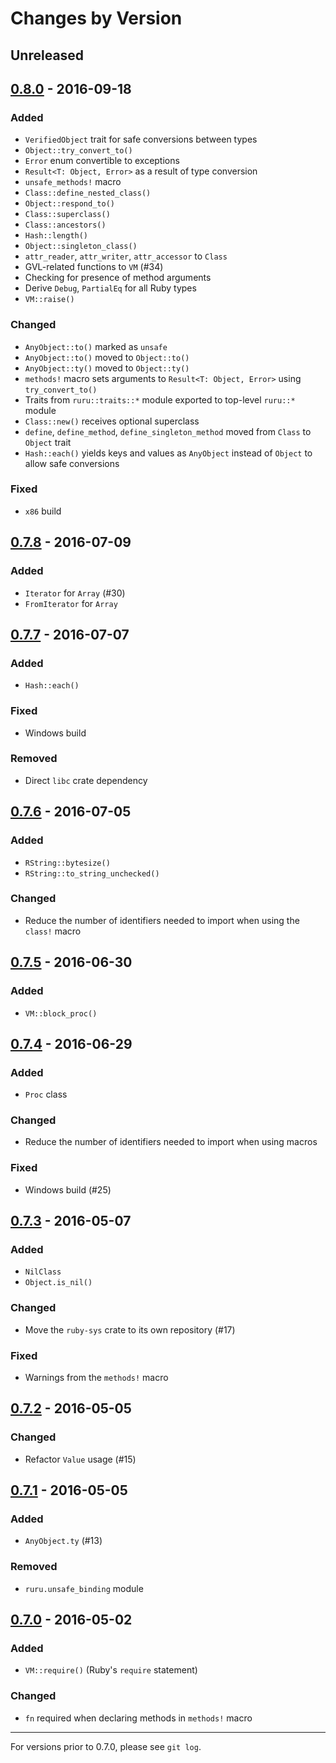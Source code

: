 # Changes by Version

## Unreleased

## [0.8.0] - 2016-09-18

### Added

* `VerifiedObject` trait for safe conversions between types
* `Object::try_convert_to()`
* `Error` enum convertible to exceptions
* `Result<T: Object, Error>` as a result of type conversion
* `unsafe_methods!` macro
* `Class::define_nested_class()`
* `Object::respond_to()`
* `Class::superclass()`
* `Class::ancestors()`
* `Hash::length()`
* `Object::singleton_class()`
* `attr_reader`, `attr_writer`, `attr_accessor` to `Class`
* GVL-related functions to `VM` (#34)
* Checking for presence of method arguments
* Derive `Debug`, `PartialEq` for all Ruby types
* `VM::raise()`

### Changed

* `AnyObject::to()` marked as `unsafe`
* `AnyObject::to()` moved to `Object::to()`
* `AnyObject::ty()` moved to `Object::ty()`
* `methods!` macro sets arguments to `Result<T: Object, Error>` using `try_convert_to()`
* Traits from `ruru::traits::*` module exported to top-level `ruru::*` module
* `Class::new()` receives optional superclass
* `define`, `define_method`, `define_singleton_method` moved from `Class` to `Object` trait
* `Hash::each()` yields keys and values as `AnyObject` instead of `Object` to allow safe conversions

### Fixed

* `x86` build

## [0.7.8] - 2016-07-09

### Added

* `Iterator` for `Array` (#30)
* `FromIterator` for `Array`

## [0.7.7] - 2016-07-07

### Added

* `Hash::each()`

### Fixed

* Windows build

### Removed

* Direct `libc` crate dependency

## [0.7.6] - 2016-07-05

### Added

* `RString::bytesize()`
* `RString::to_string_unchecked()`

### Changed

* Reduce the number of identifiers needed to import when using the `class!` macro

## [0.7.5] - 2016-06-30

### Added

* `VM::block_proc()`

## [0.7.4] - 2016-06-29

### Added

* `Proc` class

### Changed

* Reduce the number of identifiers needed to import when using macros

### Fixed

* Windows build (#25)

## [0.7.3] - 2016-05-07

### Added

* `NilClass`
* `Object.is_nil()`

### Changed

* Move the `ruby-sys` crate to its own repository (#17)

### Fixed

* Warnings from the `methods!` macro

## [0.7.2] - 2016-05-05

### Changed

* Refactor `Value` usage (#15)

## [0.7.1] - 2016-05-05

### Added

* `AnyObject.ty` (#13)

### Removed

* `ruru.unsafe_binding` module

## [0.7.0] - 2016-05-02

### Added

* `VM::require()` (Ruby's `require` statement)

### Changed

* `fn` required when declaring methods in `methods!` macro

----

For versions prior to 0.7.0, please see `git log`.

[0.8.0]: https://github.com/d-unseductable/ruru/compare/v0.7.8...v0.8.0
[0.7.8]: https://github.com/d-unseductable/ruru/compare/v0.7.7...v0.7.8
[0.7.7]: https://github.com/d-unseductable/ruru/compare/v0.7.6...v0.7.7
[0.7.6]: https://github.com/d-unseductable/ruru/compare/v0.7.5...v0.7.6
[0.7.5]: https://github.com/d-unseductable/ruru/compare/v0.7.4...v0.7.5
[0.7.4]: https://github.com/d-unseductable/ruru/compare/v0.7.3...v0.7.4
[0.7.3]: https://github.com/d-unseductable/ruru/compare/v0.7.2...v0.7.3
[0.7.2]: https://github.com/d-unseductable/ruru/compare/v0.7.1...v0.7.2
[0.7.1]: https://github.com/d-unseductable/ruru/compare/v0.7.0...v0.7.1
[0.7.0]: https://github.com/d-unseductable/ruru/compare/v0.6.0...v0.7.0
